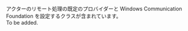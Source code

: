 <Namespace Name="Microsoft.ServiceFabric.Actors.Remoting.Wcf">
  <Docs>
    <summary>アクターのリモート処理の既定のプロバイダーと Windows Communication Foundation を設定するクラスが含まれています。</summary> 
    <remarks>To be added.</remarks>
  </Docs>
</Namespace>
